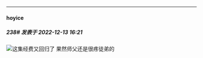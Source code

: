 

*****

####  hoyice  
##### 238#       发表于 2022-12-13 16:21

<img src="https://static.saraba1st.com/image/smiley/face2017/035.png" referrerpolicy="no-referrer">这集经费又回归了
果然师父还是很疼徒弟的

